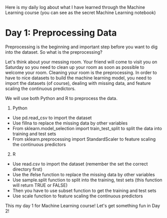 Here is my daily log about what I have learned through the Machine Learning course (you can see as the secret Machine Learning notebook)

# Day 1: Preprocessing Data
Preprocessing is the beginning and important step before you want to dig into the dataset. So what is the preprocessing? 

Let's think about your messing room. Your friend will come to visit you on Saturday so you need to clean up your room as soon as possible to welcome your room. Cleaning your room is the preprocessing.
In order to have to nice datasets to build the machine learning model, you need to import the datasets (of course), dealing with missing data, and feature scaling the continuous predictors.

We will use both Python and R to preprocess the data.

1. Python
- Use pd.read_csv to import the dataset
- Use fillna to replace the missing data by other variables
- From sklearn.model_selection import train_test_split to split the data into training and test sets
- From sklearn.preprocessing import StandardScaler to feature scaling the continuous predictors

2. R
- Use read.csv to import the dataset (remember the set the correct directory first)
- Use the ifelse function to replace the missing data by other variables
- Use sample.split function to split into the training, test sets (this function will return TRUE or FALSE)
- Then you have to use subset function to get the training and test sets
- Use scale function to feature scaling the continuous predictors

This my day 1 for Machine Learning course! Let's get something fun in Day 2!
